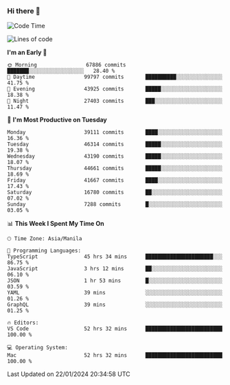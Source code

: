 ### Hi there 👋

<!--START_SECTION:waka-->
![Code Time](http://img.shields.io/badge/Code%20Time-4%2C773%20hrs%2014%20mins-blue)

![Lines of code](https://img.shields.io/badge/From%20Hello%20World%20I%27ve%20Written-108.4%20million%20lines%20of%20code-blue)

**I'm an Early 🐤** 

```text
🌞 Morning                67886 commits       ███████░░░░░░░░░░░░░░░░░░   28.40 % 
🌆 Daytime                99797 commits       ██████████░░░░░░░░░░░░░░░   41.75 % 
🌃 Evening                43925 commits       █████░░░░░░░░░░░░░░░░░░░░   18.38 % 
🌙 Night                  27403 commits       ███░░░░░░░░░░░░░░░░░░░░░░   11.47 % 
```
📅 **I'm Most Productive on Tuesday** 

```text
Monday                   39111 commits       ████░░░░░░░░░░░░░░░░░░░░░   16.36 % 
Tuesday                  46314 commits       █████░░░░░░░░░░░░░░░░░░░░   19.38 % 
Wednesday                43190 commits       █████░░░░░░░░░░░░░░░░░░░░   18.07 % 
Thursday                 44661 commits       █████░░░░░░░░░░░░░░░░░░░░   18.69 % 
Friday                   41667 commits       ████░░░░░░░░░░░░░░░░░░░░░   17.43 % 
Saturday                 16780 commits       ██░░░░░░░░░░░░░░░░░░░░░░░   07.02 % 
Sunday                   7288 commits        █░░░░░░░░░░░░░░░░░░░░░░░░   03.05 % 
```


📊 **This Week I Spent My Time On** 

```text
🕑︎ Time Zone: Asia/Manila

💬 Programming Languages: 
TypeScript               45 hrs 34 mins      ██████████████████████░░░   86.75 % 
JavaScript               3 hrs 12 mins       ██░░░░░░░░░░░░░░░░░░░░░░░   06.10 % 
JSON                     1 hr 53 mins        █░░░░░░░░░░░░░░░░░░░░░░░░   03.59 % 
YAML                     39 mins             ░░░░░░░░░░░░░░░░░░░░░░░░░   01.26 % 
GraphQL                  39 mins             ░░░░░░░░░░░░░░░░░░░░░░░░░   01.25 % 

🔥 Editors: 
VS Code                  52 hrs 32 mins      █████████████████████████   100.00 % 

💻 Operating System: 
Mac                      52 hrs 32 mins      █████████████████████████   100.00 % 
```


 Last Updated on 22/01/2024 20:34:58 UTC
<!--END_SECTION:waka-->


<!--
**rad182/rad182** is a ✨ _special_ ✨ repository because its `README.md` (this file) appears on your GitHub profile.

Here are some ideas to get you started:

- 🔭 I’m currently working on ...
- 🌱 I’m currently learning ...
- 👯 I’m looking to collaborate on ...
- 🤔 I’m looking for help with ...
- 💬 Ask me about ...
- 📫 How to reach me: ...
- 😄 Pronouns: ...
- ⚡ Fun fact: ...
-->
